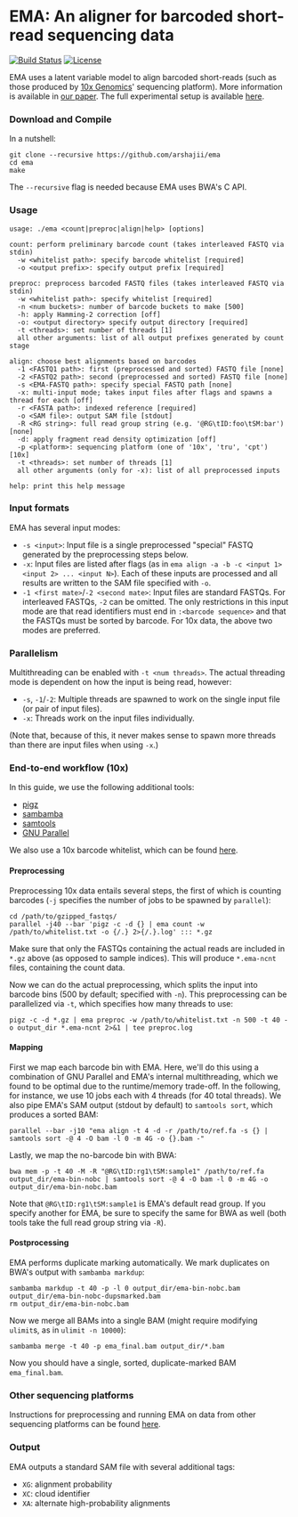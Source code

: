 EMA: An aligner for barcoded short-read sequencing data
=======================================================
[![Build Status](https://travis-ci.org/arshajii/ema.svg?branch=master)](https://travis-ci.org/arshajii/ema) [![License](https://img.shields.io/badge/license-MIT-blue.svg)](https://raw.githubusercontent.com/arshajii/ema/master/LICENSE)

EMA uses a latent variable model to align barcoded short-reads (such as those produced by [10x Genomics](https://www.10xgenomics.com)' sequencing platform). More information is available in [our paper](https://www.biorxiv.org/content/early/2017/11/16/220236). The full experimental setup is available [here](https://github.com/arshajii/ema-paper-data/blob/master/experiments.ipynb).

### Download and Compile
In a nutshell:

```
git clone --recursive https://github.com/arshajii/ema
cd ema
make
```

The `--recursive` flag is needed because EMA uses BWA's C API.

### Usage
```
usage: ./ema <count|preproc|align|help> [options]

count: perform preliminary barcode count (takes interleaved FASTQ via stdin)
  -w <whitelist path>: specify barcode whitelist [required]
  -o <output prefix>: specify output prefix [required]

preproc: preprocess barcoded FASTQ files (takes interleaved FASTQ via stdin)
  -w <whitelist path>: specify whitelist [required]
  -n <num buckets>: number of barcode buckets to make [500]
  -h: apply Hamming-2 correction [off]
  -o: <output directory> specify output directory [required]
  -t <threads>: set number of threads [1]
  all other arguments: list of all output prefixes generated by count stage

align: choose best alignments based on barcodes
  -1 <FASTQ1 path>: first (preprocessed and sorted) FASTQ file [none]
  -2 <FASTQ2 path>: second (preprocessed and sorted) FASTQ file [none]
  -s <EMA-FASTQ path>: specify special FASTQ path [none]
  -x: multi-input mode; takes input files after flags and spawns a thread for each [off]
  -r <FASTA path>: indexed reference [required]
  -o <SAM file>: output SAM file [stdout]
  -R <RG string>: full read group string (e.g. '@RG\tID:foo\tSM:bar') [none]
  -d: apply fragment read density optimization [off]
  -p <platform>: sequencing platform (one of '10x', 'tru', 'cpt') [10x]
  -t <threads>: set number of threads [1]
  all other arguments (only for -x): list of all preprocessed inputs

help: print this help message
```

### Input formats
EMA has several input modes:
- `-s <input>`: Input file is a single preprocessed "special" FASTQ generated by the preprocessing steps below.
- `-x`: Input files are listed after flags (as in `ema align -a -b -c <input 1> <input 2> ... <input N>`). Each of these inputs are processed and all results are written to the SAM file specified with `-o`.
- `-1 <first mate>`/`-2 <second mate>`: Input files are standard FASTQs. For interleaved FASTQs, `-2` can be omitted. The only restrictions in this input mode are that read identifiers must end in `:<barcode sequence>` and that the FASTQs must be sorted by barcode. For 10x data, the above two modes are preferred.

### Parallelism
Multithreading can be enabled with `-t <num threads>`. The actual threading mode is dependent on how the input is being read, however:
- `-s`, `-1`/`-2`: Multiple threads are spawned to work on the single input file (or pair of input files).
- `-x`: Threads work on the input files individually.

(Note that, because of this, it never makes sense to spawn more threads than there are input files when using `-x`.)

### End-to-end workflow (10x)
In this guide, we use the following additional tools:
- [pigz](https://github.com/madler/pigz)
- [sambamba](http://lomereiter.github.io/sambamba/)
- [samtools](https://github.com/samtools/samtools)
- [GNU Parallel](https://www.gnu.org/software/parallel/)

We also use a 10x barcode whitelist, which can be found [here](http://ema.csail.mit.edu).

#### Preprocessing
Preprocessing 10x data entails several steps, the first of which is counting barcodes (`-j` specifies the number of jobs to be spawned by `parallel`):

```
cd /path/to/gzipped_fastqs/
parallel -j40 --bar 'pigz -c -d {} | ema count -w /path/to/whitelist.txt -o {/.} 2>{/.}.log' ::: *.gz
```

Make sure that only the FASTQs containing the actual reads are included in `*.gz` above (as opposed to sample indices). This will produce `*.ema-ncnt` files, containing the count data.

Now we can do the actual preprocessing, which splits the input into barcode bins (500 by default; specified with `-n`). This preprocessing can be parallelized via `-t`, which specifies how many threads to use:

```
pigz -c -d *.gz | ema preproc -w /path/to/whitelist.txt -n 500 -t 40 -o output_dir *.ema-ncnt 2>&1 | tee preproc.log
```

#### Mapping
First we map each barcode bin with EMA. Here, we'll do this using a combination of GNU Parallel and EMA's internal multithreading, which we found to be optimal due to the runtime/memory trade-off. In the following, for instance, we use 10 jobs each with 4 threads (for 40 total threads). We also pipe EMA's SAM output (stdout by default) to `samtools sort`, which produces a sorted BAM:

```
parallel --bar -j10 "ema align -t 4 -d -r /path/to/ref.fa -s {} | samtools sort -@ 4 -O bam -l 0 -m 4G -o {}.bam -"
```

Lastly, we map the no-barcode bin with BWA:

```
bwa mem -p -t 40 -M -R "@RG\tID:rg1\tSM:sample1" /path/to/ref.fa output_dir/ema-bin-nobc | samtools sort -@ 4 -O bam -l 0 -m 4G -o output_dir/ema-bin-nobc.bam
```

Note that `@RG\tID:rg1\tSM:sample1` is EMA's default read group. If you specify another for EMA, be sure to specify the same for BWA as well (both tools take the full read group string via `-R`).

#### Postprocessing
EMA performs duplicate marking automatically. We mark duplicates on BWA's output with `sambamba markdup`:

```
sambamba markdup -t 40 -p -l 0 output_dir/ema-bin-nobc.bam output_dir/ema-bin-nobc-dupsmarked.bam
rm output_dir/ema-bin-nobc.bam
```

Now we merge all BAMs into a single BAM (might require modifying `ulimit`s, as in `ulimit -n 10000`):

```
sambamba merge -t 40 -p ema_final.bam output_dir/*.bam
```

Now you should have a single, sorted, duplicate-marked BAM `ema_final.bam`.

### Other sequencing platforms
Instructions for preprocessing and running EMA on data from other sequencing platforms can be found [here](https://github.com/arshajii/ema-paper-data/blob/master/experiments.ipynb).

### Output
EMA outputs a standard SAM file with several additional tags:

- `XG`: alignment probability
- `XC`: cloud identifier
- `XA`: alternate high-probability alignments
